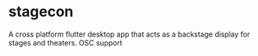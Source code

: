 # stagecon
A cross platform flutter desktop app that acts as a backstage display for stages and theaters.  OSC support
